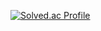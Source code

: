 [![Solved.ac Profile](http://mazassumnida.wtf/api/generate_badge?boj=movingrock99)](https://solved.ac/movingrock99)
